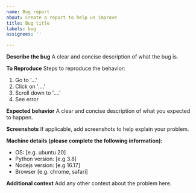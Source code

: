 ```yaml
---
name: Bug report
about: Create a report to help us improve
title: Bug title
labels: bug
assignees: ''

---
```


**Describe the bug**
A clear and concise description of what the bug is.

**To Reproduce**
Steps to reproduce the behavior:
1. Go to '...'
2. Click on '....'
3. Scroll down to '....'
4. See error

**Expected behavior**
A clear and concise description of what you expected to happen.

**Screenshots**
If applicable, add screenshots to help explain your problem.

**Machine details (please complete the following information):**
- OS: [e.g. ubuntu 20]
- Python version: [e.g 3.8]
- Nodejs version: [e.g 16.17]
- Browser [e.g. chrome, safari]

**Additional context**
Add any other context about the problem here.
